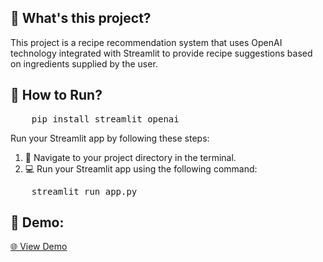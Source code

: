 <h2>🤔 What's this project?</h2>
<p>
    This project is a recipe recommendation system that uses OpenAI technology integrated with Streamlit to provide recipe suggestions based on ingredients supplied by the user.
</p>

<h2>🚀 How to Run?</h2>
<pre>
    pip install streamlit openai
</pre>
<p>
    Run your Streamlit app by following these steps:
</p>
<ol>
    <li>📂 Navigate to your project directory in the terminal.</li>
    <li>💻 Run your Streamlit app using the following command:</li>
</ol>
<pre>
    streamlit run app.py
</pre>

<h2>🎉 Demo:</h2>
<p>
    <a href="LINK_TO_YOUR_DEMO">🌐 View Demo</a>
</p>
